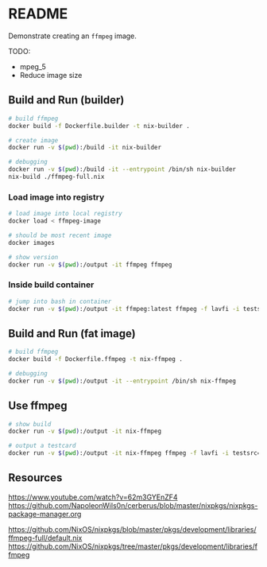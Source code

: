 # README

Demonstrate creating an `ffmpeg` image.


TODO:

* mpeg_5
* Reduce image size


## Build and Run (builder)

```sh
# build ffmpeg 
docker build -f Dockerfile.builder -t nix-builder .

# create image
docker run -v $(pwd):/build -it nix-builder     

# debugging
docker run -v $(pwd):/build -it --entrypoint /bin/sh nix-builder
nix-build ./ffmpeg-full.nix 
```

### Load image into registry

```sh
# load image into local registry
docker load < ffmpeg-image

# should be most recent image
docker images

# show version
docker run -v $(pwd):/output -it ffmpeg ffmpeg
```

### Inside build container

```sh
# jump into bash in container
docker run -v $(pwd):/output -it ffmpeg:latest ffmpeg -f lavfi -i testsrc=size=1920x1080 -t 20 -pix_fmt yuv420p -vf "drawtext=fontfile=/windows/fonts/arial.ttf:text='Testcard':fontcolor=white:fontsize=100" /output/testcard_1080p2.mp4

```

## Build and Run (fat image)

```sh
# build ffmpeg 
docker build -f Dockerfile.ffmpeg -t nix-ffmpeg .

# debugging
docker run -v $(pwd):/output -it --entrypoint /bin/sh nix-ffmpeg   
```

## Use ffmpeg

```sh
# show build 
docker run -v $(pwd):/output -it nix-ffmpeg 

# output a testcard 
docker run -v $(pwd):/output -it nix-ffmpeg ffmpeg -f lavfi -i testsrc=size=1920x1080 -t 20 -pix_fmt yuv420p -vf "drawtext=fontfile=/windows/fonts/arial.ttf:text='Testcard':fontcolor=white:fontsize=100" /output/testcard_1080p.mp4
```



## Resources
https://www.youtube.com/watch?v=62m3GYEnZF4
https://github.com/NapoleonWils0n/cerberus/blob/master/nixpkgs/nixpkgs-package-manager.org

https://github.com/NixOS/nixpkgs/blob/master/pkgs/development/libraries/ffmpeg-full/default.nix
https://github.com/NixOS/nixpkgs/tree/master/pkgs/development/libraries/ffmpeg